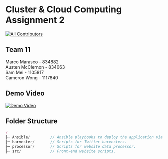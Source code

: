 # Cluster & Cloud Computing Assignment 2
[![All Contributors](https://img.shields.io/badge/all_contributors-4-orange.svg)](#contributors)

## Team 11
Marco Marasco - 834882  
Austen McClernon - 834063  
Sam Mei - 1105817  
Cameron Wong - 1117840  

## Demo Video
[![Demo Video](https://img.youtube.com/vi/QrbDGa5DcB0/0.jpg)](https://www.youtube.com/watch?v=QrbDGa5DcB0&feature=youtu.be)

## Folder Structure
```js
/
├─ Ansible/         // Ansible playbooks to deploy the application via the MRC.
├─ harvester/       // Scripts for Twitter harvesters.
├─ processor/       // Scripts for website data processor.
├─ src/             // Front-end website scripts.
```